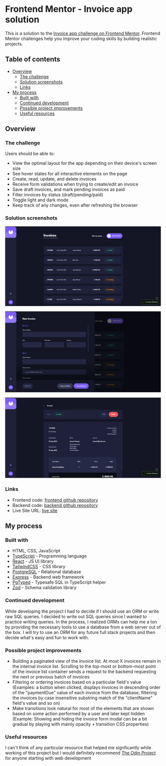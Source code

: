 # Frontend Mentor - Invoice app solution

This is a solution to the [Invoice app challenge on Frontend Mentor](https://www.frontendmentor.io/challenges/invoice-app-i7KaLTQjl). Frontend Mentor challenges help you improve your coding skills by building realistic projects. 

## Table of contents

- [Overview](#overview)
  - [The challenge](#the-challenge)
  - [Solution screenshots](#solution-screenshots)
  - [Links](#links)
- [My process](#my-process)
  - [Built with](#built-with)
  - [Continued development](#continued-development)
  - [Possible project improvements](#possible-project-improvements)
  - [Useful resources](#useful-resources)

## Overview

### The challenge

Users should be able to:

- View the optimal layout for the app depending on their device's screen size
- See hover states for all interactive elements on the page
- Create, read, update, and delete invoices
- Receive form validations when trying to create/edit an invoice
- Save draft invoices, and mark pending invoices as paid
- Filter invoices by status (draft/pending/paid)
- Toggle light and dark mode
- Keep track of any changes, even after refreshing the browser

### Solution screenshots

![invoices page](./solution-screenshots/invoices-page.png)

![invoices page with form modal visible](./solution-screenshots/invoices-page-form-modal-open.png)

![invoice details page](./solution-screenshots/invoice-details.png)

### Links

- Frontend code: [frontend github repository](https://github.com/EltonLobo07/invoice-app-frontend)
- Backend code: [backend github repository](https://github.com/EltonLobo07/invoice-app-backend)
- Live Site URL: [live site](https://tan-rich-crow.cyclic.cloud/)

## My process

### Built with

- HTML, CSS, JavaScript
- [TypeScript](https://www.typescriptlang.org/) - Programming language
- [React](https://react.dev/) - JS UI library
- [TailwindCSS](https://tailwindcss.com/) - CSS library
- [PostgreSQL](https://www.postgresql.org/) - Relational database
- [Express](https://expressjs.com/) - Backend web framework
- [PgTyped](https://pgtyped.dev/) - Typesafe SQL in TypeScript helper
- [Zod](https://zod.dev/) - Schema validation library

### Continued development

While developing the project I had to decide if I should use an ORM or write raw SQL queries. I decided to write out SQL queries since I wanted to practice writing queries. In the process, I realized ORMs can help me a ton by providing the necessary tools to use a database from a web server out of the box. I will try to use an ORM for any future full stack projects and then decide what's easy and fun to work with.  

### Possible project improvements

- Building a paginated view of the invoice list. At most X invoices remain in the internal invoice list. Scrolling to the top-most or bottom-most point of the invoice list container sends a request to the backend requesting the next or previous batch of invoices   
- Filtering or ordering invoices based on a particular field's value (Examples: a button when clicked, displays invoices in descending order of the "paymentDue" value of each invoice from the database, filtering the invoices by case insensitive substring match of the "clientName" field's value and so on)
- Make transitions look natural for most of the elements that are shown based on some action performed by a user and later kept hidden (Example: Showing and hiding the invoice form modal can be a bit gradual by playing with mainly opacity + transition CSS properties)

### Useful resources

I can't think of any particular resource that helped me signficantly while working of this project but I would definitely recommend [The Odin Project](https://www.theodinproject.com/) for anyone starting with web development
